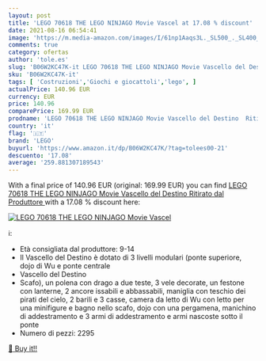 ```yaml
---
layout: post
title: 'LEGO 70618 THE LEGO NINJAGO Movie Vascel at 17.08 % discount'
date: 2021-08-16 06:54:41
image: 'https://m.media-amazon.com/images/I/61np1Aaqs3L._SL500_._SL400_.jpg'
comments: true
category: ofertas
author: 'tole.es'
slug: 'B06W2KC47K-it LEGO 70618 THE LEGO NINJAGO Movie Vascello del Destino...'
sku: 'B06W2KC47K-it'
tags: [ 'Costruzioni','Giochi e giocattoli','lego', ]
actualPrice: 140.96 EUR
currency: EUR
price: 140.96
comparePrice: 169.99 EUR
prodname: 'LEGO 70618 THE LEGO NINJAGO Movie Vascello del Destino  Ritirato dal Produttore '
country: 'it'
flag: '🇮🇹'
brand: 'LEGO'
buyurl: 'https://www.amazon.it/dp/B06W2KC47K/?tag=tolees00-21'
descuento: '17.08'
average: '259.881307189543'
---
```


With a final price of 140.96 EUR (original: 169.99 EUR) you can find [LEGO 70618 THE LEGO NINJAGO Movie Vascello del Destino  Ritirato dal Produttore ](https://www.amazon.it/dp/B06W2KC47K/?tag=tolees00-21) with a  17.08 % discount here:

[![LEGO 70618 THE LEGO NINJAGO Movie Vascel](https://m.media-amazon.com/images/I/61np1Aaqs3L._SL500_._SL400_.jpg)](https://www.amazon.it/dp/B06W2KC47K/?tag=tolees00-21)

ℹ️:

- Età consigliata dal produttore: 9-14
- Il Vascello del Destino è dotato di 3 livelli modulari (ponte superiore, dojo di Wu e ponte centrale
- Vascello del Destino
- Scafo), un polena con drago a due teste, 3 vele decorate, un festone con lanterne, 2 ancore issabili e abbassabili, maniglia con teschio dei pirati del cielo, 2 barili e 3 casse, camera da letto di Wu con letto per una minifigure e bagno nello scafo, dojo con una pergamena, manichino di addestramento e 3 armi di addestramento e armi nascoste sotto il ponte
- Numero di pezzi: 2295

[🛒 Buy it!!](https://www.amazon.it/dp/B06W2KC47K/?tag=tolees00-21)
